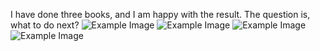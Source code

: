 I have done three books, and I am happy with the result. The question is, what to do next?
![Example Image](https://www.dropbox.com/s/i8b12jmlsndih83/Study%20In%20Scarlet.jpg "A Study in Scarlet")
![Example Image](https://www.dropbox.com/s/jm7vk8yz7lgr5ff/PDG.jpg "Picture of Dorian Gray")
![Example Image](https://www.dropbox.com/s/wvrbf86wwdolzz5/Constructed%20World.jpg "Working Code!")
![Example Image](https://www.dropbox.com/s/sa76mq1fzkym8ci/Great%20Gatsby.jpg "The Great Gatsby")




